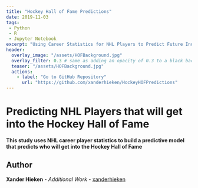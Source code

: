 ```yaml
---
title: "Hockey Hall of Fame Predictions"
date: 2019-11-03
tags:
 - Python
 - R
 - Jupyter Notebook
excerpt: "Using Career Statistics for NHL Players to Predict Future Inductees to the Hockey Hall of Fame"
header:
  overlay_image: "/assets/HOFBackground.jpg"
  overlay_filter: 0.3 # same as adding an opacity of 0.3 to a black background
  teaser: "/assets/HOFBackground.jpg"
  actions:
    - label: "Go to GitHub Repository"
      url: "https://github.com/xanderhieken/HockeyHOFPredictions"
---
```

# Predicting NHL Players that will get into the Hockey Hall of Fame

**This study uses NHL career player statistics to build a predictive model that predicts who will get into the Hockey Hall of Fame**

## Author

**Xander Hieken** - *Additional Work* - [xanderhieken](https://github.com/xanderhieken)
